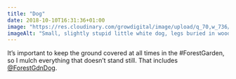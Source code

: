 ```yaml
---
title: "Dog"
date: 2018-10-10T16:31:36+01:00
image: "https://res.cloudinary.com/growdigital/image/upload/q_70,w_736/v1544361211/ron-31352130728.jpg"
imageAlt: "Small, slightly stupid little white dog, legs buried in wood chip"
---
```


It’s important to keep the ground covered at all times in the #ForestGarden, so I mulch everything that doesn’t stand still. That includes [@ForestGdnDog](https://twitter.com/forestgdndog).
